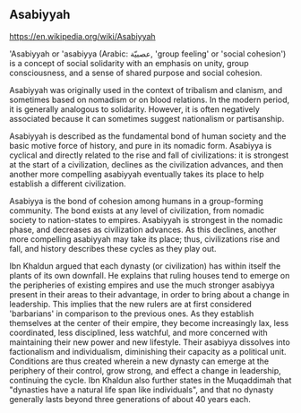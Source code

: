 ## Asabiyyah

https://en.wikipedia.org/wiki/Asabiyyah

'Asabiyyah or 'asabiyya (Arabic: عصبيّة‎, 'group feeling' or 'social cohesion') is a concept of social solidarity with an emphasis on unity, group consciousness, and a sense of shared purpose and social cohesion.

Asabiyyah was originally used in the context of tribalism and clanism, and sometimes based on nomadism or on blood relations. In the modern period, it is generally analogous to solidarity. However, it is often negatively associated because it can sometimes suggest nationalism or partisanship.

Asabiyyah is described as the fundamental bond of human society and the basic motive force of history, and pure in its nomadic form. Asabiyya is cyclical and directly related to the rise and fall of civilizations: it is strongest at the start of a civilization, declines as the civilization advances, and then another more compelling asabiyyah eventually takes its place to help establish a different civilization.

Asabiyya is the bond of cohesion among humans in a group-forming community. The bond exists at any level of civilization, from nomadic society to nation-states to empires. Asabiyyah is strongest in the nomadic phase, and decreases as civilization advances. As this declines, another more compelling asabiyyah may take its place; thus, civilizations rise and fall, and history describes these cycles as they play out.

Ibn Khaldun argued that each dynasty (or civilization) has within itself the plants of its own downfall. He explains that ruling houses tend to emerge on the peripheries of existing empires and use the much stronger asabiyya present in their areas to their advantage, in order to bring about a change in leadership. This implies that the new rulers are at first considered 'barbarians' in comparison to the previous ones. As they establish themselves at the center of their empire, they become increasingly lax, less coordinated, less disciplined, less watchful, and more concerned with maintaining their new power and new lifestyle. Their asabiyya dissolves into factionalism and individualism, diminishing their capacity as a political unit. Conditions are thus created wherein a new dynasty can emerge at the periphery of their control, grow strong, and effect a change in leadership, continuing the cycle. Ibn Khaldun also further states in the Muqaddimah that "dynasties have a natural life span like individuals", and that no dynasty generally lasts beyond three generations of about 40 years each. 
